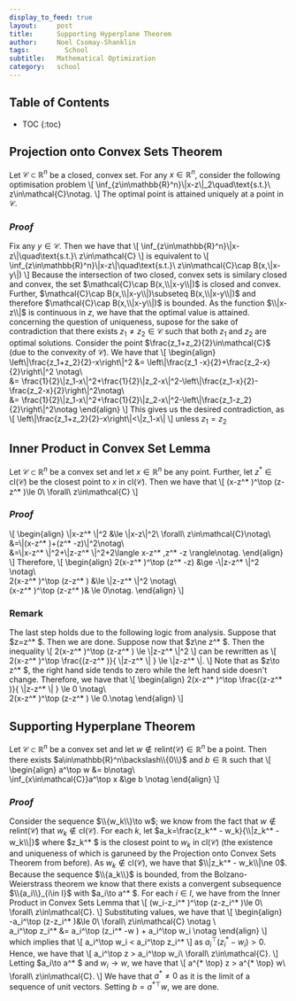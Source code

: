 ```yaml
---
display_to_feed: true
layout:     post
title:      Supporting Hyperplane Theorem
author:     Noel Csomay-Shanklin
tags: 		  School 
subtitle:  	Mathematical Optimization
category:   school
---
```

## Table of Contents
* TOC
{:toc}

## Projection onto Convex Sets Theorem
Let $\mathcal{C}\subset\mathbb{R}^n$ be a closed, convex set. For any $x\in\mathbb{R}^n$, consider the following optimisation problem
\\[
\inf_{z\in\mathbb{R}^n}\\|x-z\\|_2\quad\text{s.t.}\ z\in\mathcal{C}\notag.
\\]
The optimal point is attained uniquely at a point in $\mathcal{C}$.
### *Proof*
Fix any $y\in\mathcal{C}$. Then we have that 
\\[
\inf_{z\in\mathbb{R}^n}\\|x-z\\|\quad\text{s.t.}\ z\in\mathcal{C}
\\]
is equivalent to
\\[
\inf_{z\in\mathbb{R}^n}\\|x-z\\|\quad\text{s.t.}\ z\in\mathcal{C}\cap B(x,\\|x-y\\|)
\\]
Because the intersection of two closed, convex sets is similary closed and convex, the set $\mathcal{C}\cap B(x,\\|x-y\\|)$ is closed and convex. Further, $\mathcal{C}\cap B(x,\\|x-y\\|)\subseteq B(x,\\|x-y\\|)$ and therefore $\mathcal{C}\cap B(x,\\|x-y\\|)$ is bounded. As the function $\\|x-z\\|$ is continuous in $z$, we have that the optimal value is attained. concerning the question of uniqueness, supose for the sake of contradiction that there exists $z_1\ne z_2 \in\mathcal{C}$ such that both $z_1$ and $z_2$ are optimal solutions. Consider the point $\frac{z_1+z_2}{2}\in\mathcal{C}$ (due to the convexity of $\mathcal{C}$). We have that
\\[
\begin{align}
\left\\|\frac{z_1+z_2}{2}-x\right\\|^2 &= \left\\|\frac{z_1 -x}{2}+\frac{z_2-x}{2}\right\\|^2 \notag\\\
&= \frac{1}{2}\\|z_1-x\\|^2+\frac{1}{2}\\|z_2-x\\|^2-\left\\|\frac{z_1-x}{2}-\frac{z_2-x}{2}\right\\|^2\notag\\\
&= \frac{1}{2}\\|z_1-x\\|^2+\frac{1}{2}\\|z_2-x\\|^2-\left\\|\frac{z_1-z_2}{2}\right\\|^2\notag
\end{align}
\\]
This gives us the desired contradiction, as 
\\[
\left\\|\frac{z_1+z_2}{2}-x\right\\|<\\|z_1-x\\|
\\]
unless $z_1=z_2$
$$\tag*{$\blacksquare$}$$

## Inner Product in Convex Set Lemma
Let $\mathcal{C}\subset\mathbb{R}^n$ be a convex set and let $x\in\mathbb{R}^n$ be any point. Further, let $z^* \in\text{cl}(\mathcal{C})$ be the closest point to $x$ in cl($\mathcal{C}$). Then we have that
\\[
(x-z^* )^\top (z-z^* )\le 0\ \forall\ z\in\mathcal{C}
\\]
### *Proof*
\\[
\begin{align}
\\|x-z^* \\|^2 &\le \\|x-z\\|^2\ \forall\ z\in\mathcal{C}\notag\\\
&=\\|(x-z^* )+(z^* -z)\\|^2\notag\\\
&=\\|x-z^* \\|^2+\\|z-z^* \\|^2+2\langle x-z^* ,z^* -z \rangle\notag.
\end{align}
\\]
Therefore,
\\[
\begin{align}
2(x-z^* )^\top (z^* -z) &\ge -\\|z-z^* \\|^2 \notag\\\
2(x-z^* )^\top (z-z^* ) &\le \\|z-z^* \\|^2 \notag\\\
(x-z^* )^\top (z-z^* )& \le 0\notag.
\end{align}
\\]
$$\tag*{$\square$}$$
### Remark
The last step holds due to the following logic from analysis. Suppose that $z=z^* $. Then we are done. Suppose now that $z\ne z^* $. Then the inequality
\\[
2(x-z^* )^\top (z-z^* ) \le \\|z-z^* \\|^2
\\]
can be rewritten as
\\[
2(x-z^* )^\top \frac{(z-z^* )}{ \\|z-z^* \\| } \le \\|z-z^* \\|.
\\]
Note that as $z\to z^* $, the right hand side tends to zero while the left hand side doesn't change. Therefore, we have that 
\\[
\begin{align}
2(x-z^* )^\top \frac{(z-z^* )}{ \\|z-z^* \\| } \le 0 \notag\\\
2(x-z^* )^\top (z-z^* ) \le 0.\notag
\end{align}
\\]
## Supporting Hyperplane Theorem
Let $\mathcal{C}\subset\mathbb{R}^n$ be a convex set and let $w\notin\text{relint}(\mathcal{C})\in\mathbb{R}^n$ be a point. Then there exists $a\in\mathbb{R}^n\backslash\\{0\\}$ and $b\in\mathbb{R}$ such that 
\\[
\begin{align}
a^\top w &= b\notag\\\
\inf_{x\in\mathcal{C}}a^\top x &\ge b \notag
\end{align}
\\]
### *Proof*
Consider the sequence $\\{w_k\\}\to w$; we know from the fact that $w\notin\text{relint}(\mathcal{C})$ that $w_k\notin\text{cl}(\mathcal{C})$. 
For each $k$, let $a_k=\frac{z_k^* - w_k}{\\|z_k^* - w_k\\|}$ where $z_k^* $ is the closest point to $w_k$ in cl($\mathcal{C}$) (the existence and uniqueness of which is garuneed by the Projection onto Convex Sets Theorem from before). As $w_k\notin\text{cl}(\mathcal{C})$, we have that $\\|z_k^* - w_k\\|\ne 0$.
Because the sequence $\\{a_k\\}$ is bounded, from the Bolzano-Weierstrass theorem we know that there exists a convergent subsequence $\\{a_i\\}_{i\in I}$ with $a_i\to a^* $.
For each $i\in I$, we have from the Inner Product in Convex Sets Lemma that 
\\[
(w_i-z_i^* )^\top (z-z_i^* )\le 0\ \forall\ z\in\mathcal{C}.
\\]
Substituting values, we have that
\\[
\begin{align}
-a_i^\top (z-z_i^* )&\le 0\ \forall\ z\in\mathcal{C} \notag \\\
a_i^\top z_i^* &= a_i^\top (z_i^* -w ) + a_i^\top w_i \notag
\end{align}
\\]
which implies that 
\\[
a_i^\top w_i < a_i^\top z_i^*
\\]
as $a_i^\top (z_i^* - w_i) > 0$. Hence, we have that 
\\[
a_i^\top z > a_i^\top w_i\ \forall\ z\in\mathcal{C}.
\\]
Letting $a_i\to a^* $ and $w_i \to w$, we have that 
\\[
a^{* \top} z > a^{* \top} w\ \forall\ z\in\mathcal{C}.
\\]
We have that $a^* \ne 0$ as it is the limit of a sequence of unit vectors. Setting $b=a^{* \top} w$, we are done.
$$\tag*{$\blacksquare$}$$

